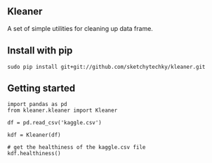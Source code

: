 ## Kleaner

A set of simple utilities for cleaning up data frame.

## Install with pip

```
sudo pip install git+git://github.com/sketchytechky/kleaner.git
```

## Getting started

```
import pandas as pd
from kleaner.kleaner import Kleaner

df = pd.read_csv('kaggle.csv')

kdf = Kleaner(df)

# get the healthiness of the kaggle.csv file
kdf.healthiness()
```

